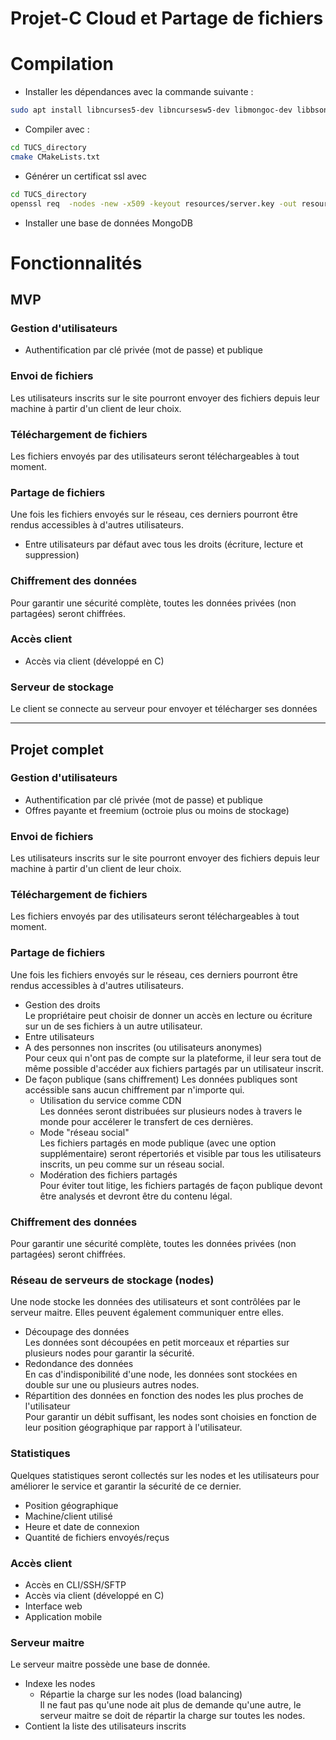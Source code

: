 # Projet-C Cloud et Partage de fichiers

# Compilation
- Installer les dépendances avec la commande suivante :
```sh
sudo apt install libncurses5-dev libncursesw5-dev libmongoc-dev libbson-dev libmongoc-1.0-0 libbson-1.0-0 libssl-dev libsasl2-dev gcc cmake openssl
```
- Compiler avec :
```sh
cd TUCS_directory
cmake CMakeLists.txt
```
- Générer un certificat ssl avec
```sh
cd TUCS_directory
openssl req  -nodes -new -x509 -keyout resources/server.key -out resources/server.cert
```
- Installer une base de données MongoDB

# Fonctionnalités

## MVP

### Gestion d'utilisateurs
- Authentification par clé privée (mot de passe) et publique

### Envoi de fichiers
Les utilisateurs inscrits sur le site pourront envoyer des fichiers depuis leur machine à partir d'un client de leur choix.

### Téléchargement de fichiers
Les fichiers envoyés par des utilisateurs seront téléchargeables à tout moment.

### Partage de fichiers
Une fois les fichiers envoyés sur le réseau, ces derniers pourront être rendus accessibles à d'autres utilisateurs.

- Entre utilisateurs par défaut avec tous les droits (écriture, lecture et suppression)

### Chiffrement des données
Pour garantir une sécurité complète, toutes les données privées (non partagées) seront chiffrées.

### Accès client
- Accès via client (développé en C)

### Serveur de stockage
Le client se connecte au serveur pour envoyer et télécharger ses données

---

## Projet complet

### Gestion d'utilisateurs
- Authentification par clé privée (mot de passe) et publique
- Offres payante et freemium (octroie plus ou moins de stockage)

### Envoi de fichiers
Les utilisateurs inscrits sur le site pourront envoyer des fichiers depuis leur machine à partir d'un client de leur choix.

### Téléchargement de fichiers
Les fichiers envoyés par des utilisateurs seront téléchargeables à tout moment.

### Partage de fichiers
Une fois les fichiers envoyés sur le réseau, ces derniers pourront être rendus accessibles à d'autres utilisateurs.

- Gestion des droits  
Le propriétaire peut choisir de donner un accès en lecture ou écriture sur un de ses fichiers à un autre utilisateur.
- Entre utilisateurs
- A des personnes non inscrites (ou utilisateurs anonymes)  
Pour ceux qui n'ont pas de compte sur la plateforme, il leur sera tout de même possible d'accéder aux fichiers partagés par un utilisateur inscrit.
- De façon publique (sans chiffrement)
Les données publiques sont accéssible sans aucun chiffrement par n'importe qui.
    - Utilisation du service comme CDN  
    Les données seront distribuées sur plusieurs nodes à travers le monde pour accélerer le transfert de ces dernières.
    - Mode "réseau social"  
    Les fichiers partagés en mode publique (avec une option supplémentaire) seront répertoriés et visible par tous les utilisateurs inscrits, un peu comme sur un réseau social.
    - Modération des fichiers partagés  
    Pour éviter tout litige, les fichiers partagés de façon publique devont être analysés et devront être du contenu légal.

### Chiffrement des données
Pour garantir une sécurité complète, toutes les données privées (non partagées) seront chiffrées.

### Réseau de serveurs de stockage (nodes)
Une node stocke les données des utilisateurs et sont contrôlées par le serveur maitre. Elles peuvent également communiquer entre elles.

- Découpage des données  
Les données sont découpées en petit morceaux et réparties sur plusieurs nodes pour garantir la sécurité.
- Redondance des données  
En cas d'indisponibilité d'une node, les données sont stockées en double sur une ou plusieurs autres nodes.
- Répartition des données en fonction des nodes les plus proches de l'utilisateur  
Pour garantir un débit suffisant, les nodes sont choisies en fonction de leur position géographique par rapport à l'utilisateur.

### Statistiques
Quelques statistiques seront collectés sur les nodes et les utilisateurs pour améliorer le service et garantir la sécurité de ce dernier.

- Position géographique
- Machine/client utilisé
- Heure et date de connexion
- Quantité de fichiers envoyés/reçus

### Accès client
- Accès en CLI/SSH/SFTP
- Accès via client (développé en C)
- Interface web
- Application mobile

### Serveur maitre
Le serveur maitre possède une base de donnée.
- Indexe les nodes
    - Répartie la charge sur les nodes (load balancing)  
    Il ne faut pas qu'une node ait plus de demande qu'une autre, le serveur maitre se doit de répartir la charge sur toutes les nodes.
- Contient la liste des utilisateurs inscrits
